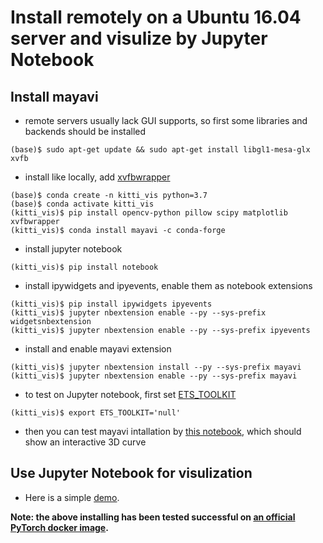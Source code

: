 # Install remotely on a Ubuntu 16.04 server and visulize by Jupyter Notebook
## Install mayavi
- remote servers usually lack GUI supports, so first some libraries and backends should be installed
```
(base)$ sudo apt-get update && sudo apt-get install libgl1-mesa-glx xvfb
```
- install like locally, add [xvfbwrapper](https://github.com/enthought/mayavi/issues/477#issuecomment-477653210)
```
(base)$ conda create -n kitti_vis python=3.7
(base)$ conda activate kitti_vis
(kitti_vis)$ pip install opencv-python pillow scipy matplotlib xvfbwrapper
(kitti_vis)$ conda install mayavi -c conda-forge
```
- install jupyter notebook
```
(kitti_vis)$ pip install notebook
```
- install ipywidgets and ipyevents, enable them as notebook extensions
```
(kitti_vis)$ pip install ipywidgets ipyevents
(kitti_vis)$ jupyter nbextension enable --py --sys-prefix widgetsnbextension
(kitti_vis)$ jupyter nbextension enable --py --sys-prefix ipyevents
```
- install and enable mayavi extension
```
(kitti_vis)$ jupyter nbextension install --py --sys-prefix mayavi
(kitti_vis)$ jupyter nbextension enable --py --sys-prefix mayavi
```
- to test on Jupyter notebook, first set [ETS_TOOLKIT](https://github.com/enthought/mayavi/issues/439#issuecomment-251703994)
```
(kitti_vis)$ export ETS_TOOLKIT='null'
```
- then you can test mayavi intallation by [this notebook](test_mayavi.ipynb), which should show an interactive 3D curve

## Use Jupyter Notebook for visulization
- Here is a simple [demo](../notebook_demo.ipynb).

**Note: the above installing has been tested successful on [an official PyTorch docker image](https://hub.docker.com/layers/pytorch/pytorch/1.5-cuda10.1-cudnn7-devel/images/sha256-449d5b98aa911955f55cb3ab413b81b34861ab5f4244519099328df282275690?context=explore).**